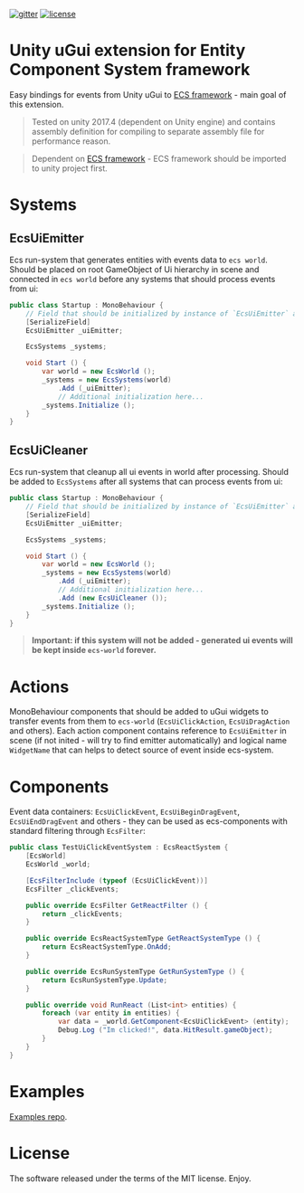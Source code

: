 [![gitter](https://img.shields.io/gitter/room/leopotam/ecs.svg)](https://gitter.im/leopotam/ecs)
[![license](https://img.shields.io/github/license/Leopotam/ecs-ui.svg)](https://github.com/Leopotam/ecs-ui/blob/develop/LICENSE)
# Unity uGui extension for Entity Component System framework
Easy bindings for events from Unity uGui to [ECS framework](https://github.com/Leopotam/ecs) - main goal of this extension.

> Tested on unity 2017.4 (dependent on Unity engine) and contains assembly definition for compiling to separate assembly file for performance reason.

> Dependent on [ECS framework](https://github.com/Leopotam/ecs) - ECS framework should be imported to unity project first.

# Systems

## EcsUiEmitter

Ecs run-system that generates entities with events data to `ecs world`. Should be placed on root GameObject of Ui hierarchy in scene and connected in `ecs world` before any systems that should process events from ui:
```csharp
public class Startup : MonoBehaviour {
    // Field that should be initialized by instance of `EcsUiEmitter` assigned to Ui root GameObject.
    [SerializeField]
    EcsUiEmitter _uiEmitter;

    EcsSystems _systems;

    void Start () {
        var world = new EcsWorld ();
        _systems = new EcsSystems(world)
            .Add (_uiEmitter);
            // Additional initialization here...
        _systems.Initialize ();
    }
}
```

## EcsUiCleaner
Ecs run-system that cleanup all ui events in world after processing. Should be added to `EcsSystems` after all systems that can process events from ui:
```csharp
public class Startup : MonoBehaviour {
    // Field that should be initialized by instance of `EcsUiEmitter` assigned to Ui root GameObject.
    [SerializeField]
    EcsUiEmitter _uiEmitter;

    EcsSystems _systems;

    void Start () {
        var world = new EcsWorld ();
        _systems = new EcsSystems(world)
            .Add (_uiEmitter);
            // Additional initialization here...
            .Add (new EcsUiCleaner ());
        _systems.Initialize ();
    }
}
```

> **Important: if this system will not be added - generated ui events will be kept inside `ecs-world` forever.**

# Actions
MonoBehaviour components that should be added to uGui widgets to transfer events from them to `ecs-world` (`EcsUiClickAction`, `EcsUiDragAction` and others). Each action component contains reference to `EcsUiEmitter` in scene (if not inited - will try to find emitter automatically) and logical name `WidgetName` that can helps to detect source of event inside ecs-system.

# Components
Event data containers: `EcsUiClickEvent`, `EcsUiBeginDragEvent`, `EcsUiEndDragEvent` and others - they can be used as ecs-components with standard filtering through `EcsFilter`:
```csharp
public class TestUiClickEventSystem : EcsReactSystem {
    [EcsWorld]
    EcsWorld _world;

    [EcsFilterInclude (typeof (EcsUiClickEvent))]
    EcsFilter _clickEvents;

    public override EcsFilter GetReactFilter () {
        return _clickEvents;
    }

    public override EcsReactSystemType GetReactSystemType () {
        return EcsReactSystemType.OnAdd;
    }

    public override EcsRunSystemType GetRunSystemType () {
        return EcsRunSystemType.Update;
    }

    public override void RunReact (List<int> entities) {
        foreach (var entity in entities) {
            var data = _world.GetComponent<EcsUiClickEvent> (entity);
            Debug.Log ("Im clicked!", data.HitResult.gameObject);
        }
    }
}
```

# Examples
[Examples repo](https://github.com/Leopotam/ecs-ui.examples.git).

# License
The software released under the terms of the MIT license. Enjoy.